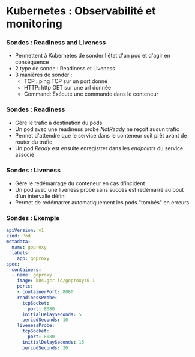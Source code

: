 # Kubernetes : Observabilité et monitoring

### Sondes : Readiness and Liveness

- Permettent à Kubernetes de sonder l'état d'un pod et d'agir en conséquence
- 2 type de sonde : Readiness et Liveness
- 3 manières de sonder :
  - TCP : ping TCP sur un port donné
  - HTTP: http GET sur une url donnée
  - Command: Exécute une commande dans le conteneur

### Sondes : Readiness

- Gère le trafic à destination du pods
- Un pod avec une readiness probe *NotReady* ne reçoit aucun trafic
- Permet d'attendre que le service dans le conteneur soit prêt avant de router du trafic
- Un pod *Ready* est ensuite enregistrer dans les *endpoints* du service associé

### Sondes : Liveness

- Gère le redémarrage du conteneur en cas d'incident
- Un pod avec une liveness probe sans succès est redémarré au bout d'un intervalle défini
- Permet de redémarrer automatiquement les pods "tombés" en erreurs

### Sondes : Exemple

```yaml
apiVersion: v1
kind: Pod
metadata:
  name: goproxy
  labels:
    app: goproxy
spec:
  containers:
  - name: goproxy
    image: k8s.gcr.io/goproxy:0.1
    ports:
    - containerPort: 8080
    readinessProbe:
      tcpSocket:
        port: 8080
      initialDelaySeconds: 5
      periodSeconds: 10
    livenessProbe:
      tcpSocket:
        port: 8080
      initialDelaySeconds: 15
      periodSeconds: 20
```


